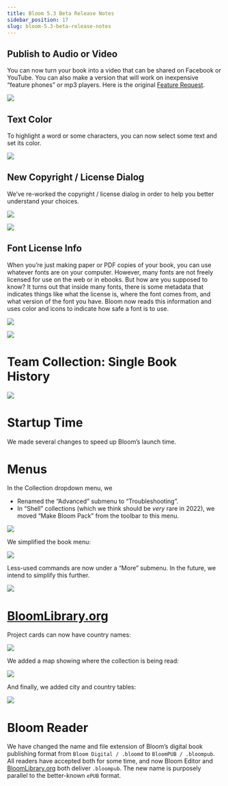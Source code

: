 ```yaml
---
title: Bloom 5.3 Beta Release Notes
sidebar_position: 17
slug: bloom-5.3-beta-release-notes
---
```




## Publish to Audio or Video


You can now turn your book into a video that can be shared on Facebook or YouTube. You can also make a version that will work on inexpensive “feature phones” or mp3 players. Here is the original [Feature Request](https://community.software.sil.org/t/produce-a-video-of-the-story-being-read-postable-on-youtube-facebook-etc/2267).


![](/notion_imgs/828771189.png)


## Text Color


To highlight a word or some characters, you can now select some text and set its color.


![](/notion_imgs/40690727.png)


## New Copyright / License Dialog


We’ve re-worked the copyright / license dialog in order to help you better understand your choices.


![](/notion_imgs/1609889616.png)


![](/notion_imgs/1249102019.png)


## Font License Info


When you’re just making paper or PDF copies of your book, you can use whatever fonts are on your computer. However, many fonts are not freely licensed for use on the web or in ebooks. But how are you supposed to know? It turns out that inside many fonts, there is some metadata that indicates things like what the license is, where the font comes from, and what version of the font you have. Bloom now reads this information and uses color and icons to indicate how safe a font is to use.


![](/notion_imgs/890405378.png)


![](/notion_imgs/508774689.png)


# Team Collection: Single Book History


![](/notion_imgs/237292769.png)


# Startup Time


We made several changes to speed up Bloom’s launch time.


# Menus


In the Collection dropdown menu, we 

- Renamed the “Advanced” submenu to “Troubleshooting”.
- In “Shell” collections (which we think should be _very_ rare in 2022), we moved “Make Bloom Pack” from the toolbar to this menu.

![](/notion_imgs/546095792.png)


We simplified the book menu:


![](/notion_imgs/12120676.png)


Less-used commands are now under a “More” submenu. In the future, we intend to simplify this further.


![](/notion_imgs/1248715891.png)


# [BloomLibrary.org](http://BloomLibrary.org)


Project cards can now have country names:


![](/notion_imgs/500617665.png)


We added a map showing where the collection is being read:


![](/notion_imgs/425378885.png)


And finally, we added city and country tables:


![](/notion_imgs/1842141498.png)


# Bloom Reader


We have changed the name and file extension of Bloom’s digital book publishing format from `Bloom Digital / .bloomd` to `BloomPUB / .bloompub`. All readers have accepted both for some time, and now Bloom Editor and [BloomLibrary.org](http://BloomLibrary.org) both deliver `.bloompub`. The new name is purposely parallel to the better-known `ePUB` format.

